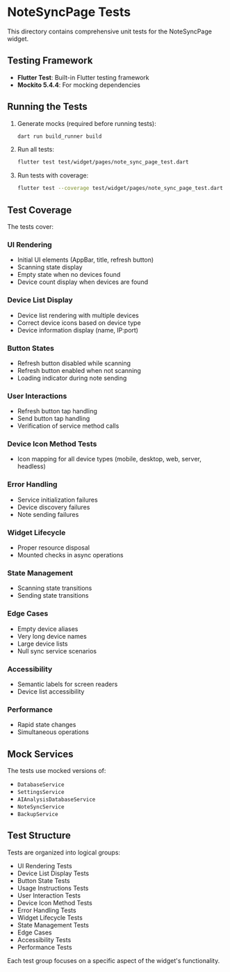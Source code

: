 # NoteSyncPage Tests

This directory contains comprehensive unit tests for the NoteSyncPage widget.

## Testing Framework
- **Flutter Test**: Built-in Flutter testing framework
- **Mockito 5.4.4**: For mocking dependencies

## Running the Tests

1. Generate mocks (required before running tests):
   ```bash
   dart run build_runner build
   ```

2. Run all tests:
   ```bash
   flutter test test/widget/pages/note_sync_page_test.dart
   ```

3. Run tests with coverage:
   ```bash
   flutter test --coverage test/widget/pages/note_sync_page_test.dart
   ```

## Test Coverage

The tests cover:

### UI Rendering
- Initial UI elements (AppBar, title, refresh button)
- Scanning state display
- Empty state when no devices found
- Device count display when devices are found

### Device List Display
- Device list rendering with multiple devices
- Correct device icons based on device type
- Device information display (name, IP:port)

### Button States
- Refresh button disabled while scanning
- Refresh button enabled when not scanning
- Loading indicator during note sending

### User Interactions
- Refresh button tap handling
- Send button tap handling
- Verification of service method calls

### Device Icon Method Tests
- Icon mapping for all device types (mobile, desktop, web, server, headless)

### Error Handling
- Service initialization failures
- Device discovery failures
- Note sending failures

### Widget Lifecycle
- Proper resource disposal
- Mounted checks in async operations

### State Management
- Scanning state transitions
- Sending state transitions

### Edge Cases
- Empty device aliases
- Very long device names
- Large device lists
- Null sync service scenarios

### Accessibility
- Semantic labels for screen readers
- Device list accessibility

### Performance
- Rapid state changes
- Simultaneous operations

## Mock Services

The tests use mocked versions of:
- `DatabaseService`
- `SettingsService`
- `AIAnalysisDatabaseService`
- `NoteSyncService`
- `BackupService`

## Test Structure

Tests are organized into logical groups:
- UI Rendering Tests
- Device List Display Tests
- Button State Tests
- Usage Instructions Tests
- User Interaction Tests
- Device Icon Method Tests
- Error Handling Tests
- Widget Lifecycle Tests
- State Management Tests
- Edge Cases
- Accessibility Tests
- Performance Tests

Each test group focuses on a specific aspect of the widget's functionality.